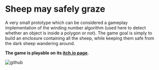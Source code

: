 # Sheep may safely graze
A very small prototype which can be considered a gameplay implementation of the winding number algorithm (used here to detect whether an object is inside a polygon or not).
The game goal is simply to build an enclosure containing all the sheep, while keeping them safe from the dark sheep wandering around.

**The game is playable on its [itch.io page](https://sixrobin.itch.io/sheepmaysafelygraze).**

![github](https://github.com/sixrobin/SheepMaySafelyGraze/assets/55784799/931e063d-289d-4bc3-89cb-f3b3f3be7065)
